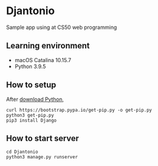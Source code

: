 # Djantonio
Sample app using at CS50 web programming

## Learning environment
* macOS Catalina 10.15.7
* Python 3.9.5

## How to setup
After [download Python](https://www.python.org/downloads/),
```
curl https://bootstrap.pypa.io/get-pip.py -o get-pip.py
python3 get-pip.py
pip3 install Django
```

## How to start server
```
cd Djantonio
python3 manage.py runserver
```
